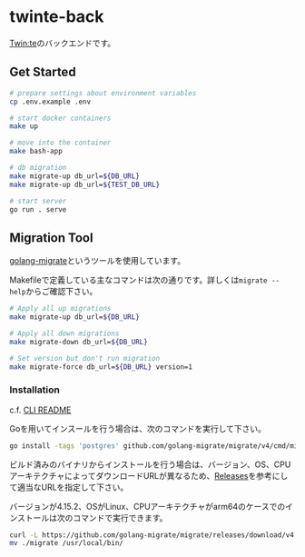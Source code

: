 # twinte-back
[Twin:te](https://www.twinte.net/)のバックエンドです。

## Get Started
```sh
# prepare settings about environment variables
cp .env.example .env

# start docker containers
make up

# move into the container
make bash-app

# db migration
make migrate-up db_url=${DB_URL}
make migrate-up db_url=${TEST_DB_URL}

# start server
go run . serve
```

## Migration Tool
[golang-migrate](https://github.com/golang-migrate/migrate)というツールを使用しています。

Makefileで定義している主なコマンドは次の通りです。詳しくは`migrate --help`からご確認下さい。
```sh
# Apply all up migrations
make migrate-up db_url=${DB_URL}

# Apply all down migrations
make migrate-down db_url=${DB_URL}

# Set version but don't run migration
make migrate-force db_url=${DB_URL} version=1
```

### Installation
c.f. [CLI README](https://github.com/golang-migrate/migrate/blob/master/cmd/migrate/README.md)

Goを用いてインスールを行う場合は、次のコマンドを実行して下さい。
```sh
go install -tags 'postgres' github.com/golang-migrate/migrate/v4/cmd/migrate@latest
```

ビルド済みのバイナリからインストールを行う場合は、バージョン、OS、CPUアーキテクチャによってダウンロードURLが異なるため、[Releases](https://github.com/golang-migrate/migrate/releases)を参考にして適当なURLを指定して下さい。

バージョンが4.15.2、OSがLinux、CPUアーキテクチャがarm64のケースでのインストールは次のコマンドで実行できます。

```sh
curl -L https://github.com/golang-migrate/migrate/releases/download/v4.15.2/migrate.linux-arm64.tar.gz | tar xvz
mv ./migrate /usr/local/bin/
```
